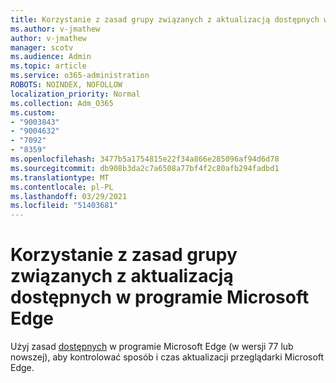 ```yaml
---
title: Korzystanie z zasad grupy związanych z aktualizacją dostępnych w programie Microsoft Edge
ms.author: v-jmathew
author: v-jmathew
manager: scotv
ms.audience: Admin
ms.topic: article
ms.service: o365-administration
ROBOTS: NOINDEX, NOFOLLOW
localization_priority: Normal
ms.collection: Adm_O365
ms.custom:
- "9003843"
- "9004632"
- "7092"
- "8359"
ms.openlocfilehash: 3477b5a1754815e22f34a866e285096af94d6d78
ms.sourcegitcommit: db908b3da2c7a6508a77bf4f2c80afb294fadbd1
ms.translationtype: MT
ms.contentlocale: pl-PL
ms.lasthandoff: 03/29/2021
ms.locfileid: "51403681"
---
```

# <a name="use-update-related-group-policies-available-in-microsoft-edge"></a>Korzystanie z zasad grupy związanych z aktualizacją dostępnych w programie Microsoft Edge

Użyj zasad [dostępnych](https://go.microsoft.com/fwlink/?linkid=2134862) w programie Microsoft Edge (w wersji 77 lub nowszej), aby kontrolować sposób i czas aktualizacji przeglądarki Microsoft Edge.
